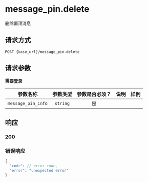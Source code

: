 # message_pin.delete

删除置顶消息

## 请求方式

```
POST {base_url}/message_pin.delete
```

## 请求参数

**需要登录**

| 参数名称 | 参数类型 | 参数是否必须？ | 说明 | 样例 |
|:--------:|:--------:|:--------------:|------|------|
| `message_pin_info` | `string` | 是 |  |  |

## 响应

### 200
### 错误响应

```javascript
{
  "code": // error code,
  "error": "unexpected error"
}
```

<!-- generated by gen_doc.js -->
